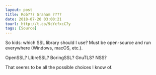 ```yaml
---
layout: post
title: Rob??? Graham ????
date: 2018-07-20 03:00:21
tourl: http://t.co/9cYcfxcC7y
tags: [Source]
---
```

So kids: which SSL library should I use? Must be open-source and run everywhere (Windows, macOS, etc.).

OpenSSL? LIbreSSL? BoringSSL? GnuTLS? NSS?

That seems to be all the possible choices I know of.